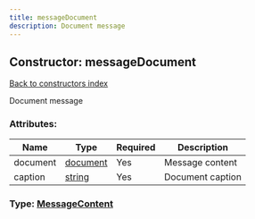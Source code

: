 ```yaml
---
title: messageDocument
description: Document message
---
```

## Constructor: messageDocument  
[Back to constructors index](index.md)



Document message

### Attributes:

| Name     |    Type       | Required | Description |
|----------|---------------|----------|-------------|
|document|[document](../types/document.md) | Yes|Message content|
|caption|[string](../types/string.md) | Yes|Document caption|



### Type: [MessageContent](../types/MessageContent.md)


